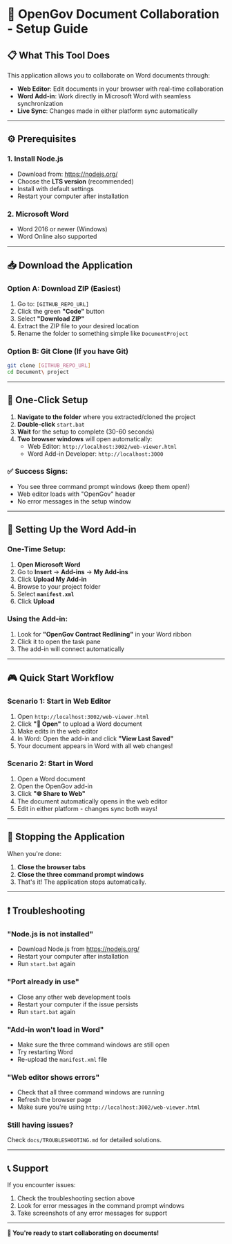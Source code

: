 # 🚀 OpenGov Document Collaboration - Setup Guide

## **📋 What This Tool Does**
This application allows you to collaborate on Word documents through:
- **Web Editor**: Edit documents in your browser with real-time collaboration
- **Word Add-in**: Work directly in Microsoft Word with seamless synchronization
- **Live Sync**: Changes made in either platform sync automatically

---

## **⚙️ Prerequisites**

### **1. Install Node.js**
- Download from: https://nodejs.org/
- Choose the **LTS version** (recommended)
- Install with default settings
- Restart your computer after installation

### **2. Microsoft Word**
- Word 2016 or newer (Windows)
- Word Online also supported

---

## **📥 Download the Application**

### **Option A: Download ZIP (Easiest)**
1. Go to: `[GITHUB_REPO_URL]`
2. Click the green **"Code"** button
3. Select **"Download ZIP"**
4. Extract the ZIP file to your desired location
5. Rename the folder to something simple like `DocumentProject`

### **Option B: Git Clone (If you have Git)**
```bash
git clone [GITHUB_REPO_URL]
cd Document\ project
```

---

## **🎯 One-Click Setup**

1. **Navigate to the folder** where you extracted/cloned the project
2. **Double-click** `start.bat`
3. **Wait** for the setup to complete (30-60 seconds)
4. **Two browser windows** will open automatically:
   - Web Editor: `http://localhost:3002/web-viewer.html`
   - Word Add-in Developer: `http://localhost:3000`

### **✅ Success Signs:**
- You see three command prompt windows (keep them open!)
- Web editor loads with "OpenGov" header
- No error messages in the setup window

---

## **📄 Setting Up the Word Add-in**

### **One-Time Setup:**
1. **Open Microsoft Word**
2. Go to **Insert** → **Add-ins** → **My Add-ins**
3. Click **Upload My Add-in**
4. Browse to your project folder
5. Select **`manifest.xml`**
6. Click **Upload**

### **Using the Add-in:**
1. Look for **"OpenGov Contract Redlining"** in your Word ribbon
2. Click it to open the task pane
3. The add-in will connect automatically

---

## **🎮 Quick Start Workflow**

### **Scenario 1: Start in Web Editor**
1. Open `http://localhost:3002/web-viewer.html`
2. Click **"📁 Open"** to upload a Word document
3. Make edits in the web editor
4. In Word: Open the add-in and click **"View Last Saved"**
5. Your document appears in Word with all web changes!

### **Scenario 2: Start in Word**
1. Open a Word document
2. Open the OpenGov add-in
3. Click **"🌐 Share to Web"**
4. The document automatically opens in the web editor
5. Edit in either platform - changes sync both ways!

---

## **🛑 Stopping the Application**

When you're done:
1. **Close the browser tabs**
2. **Close the three command prompt windows**
3. That's it! The application stops automatically.

---

## **❗ Troubleshooting**

### **"Node.js is not installed"**
- Download Node.js from https://nodejs.org/
- Restart your computer after installation
- Run `start.bat` again

### **"Port already in use"**
- Close any other web development tools
- Restart your computer if the issue persists
- Run `start.bat` again

### **"Add-in won't load in Word"**
- Make sure the three command windows are still open
- Try restarting Word
- Re-upload the `manifest.xml` file

### **"Web editor shows errors"**
- Check that all three command windows are running
- Refresh the browser page
- Make sure you're using `http://localhost:3002/web-viewer.html`

### **Still having issues?**
Check `docs/TROUBLESHOOTING.md` for detailed solutions.

---

## **📞 Support**

If you encounter issues:
1. Check the troubleshooting section above
2. Look for error messages in the command prompt windows
3. Take screenshots of any error messages for support

---

**🎉 You're ready to start collaborating on documents!**